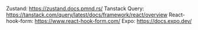 Zustand: https://zustand.docs.pmnd.rs/
Tanstack Query: https://tanstack.com/query/latest/docs/framework/react/overview
React-hook-form: https://www.react-hook-form.com/
Expo: https://docs.expo.dev/
